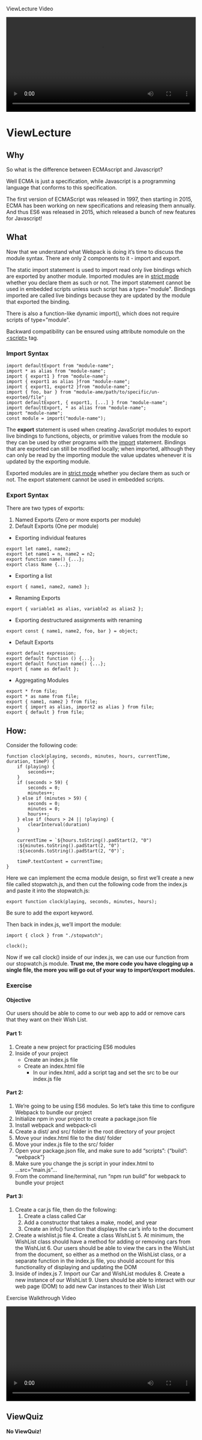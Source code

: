 ViewLecture Video

<video width="100%" height="auto" controls>
  <source src="https://vimeo.com/truecodersio/review/510436355/800fa41344" type="video/mp4" />
</video>

# ViewLecture

## Why

So what is the difference between ECMAscript and Javascript?

Well ECMA is just a specification, while Javascript is a programming language that conforms to this specification.

The first version of ECMAScript was released in 1997, then starting in 2015, ECMA has been working on new specifications and releasing them annually. And thus ES6 was released in 2015, which released a bunch of new features for Javascript!

## What

Now that we understand what Webpack is doing it’s time to discuss the module syntax. There are only 2 components to it - import and export.

The static import statement is used to import read only live bindings which are exported by another module. Imported modules are in [strict mode](https://developer.mozilla.org/en-US/docs/Web/JavaScript/Reference/Strict_mode) whether you declare them as such or not. The import statement cannot be used in embedded scripts unless such script has a type="module". Bindings imported are called live bindings because they are updated by the module that exported the binding.

There is also a function-like dynamic import(), which does not require scripts of type="module".

Backward compatibility can be ensured using attribute nomodule on the [&lt;script>](https://developer.mozilla.org/en-US/docs/Web/HTML/Element/script) tag.

### Import Syntax

```
import defaultExport from "module-name";
import * as alias from "module-name";
import { export1 } from "module-name";
import { export1 as alias }from "module-name";
import { export1, export2 }from "module-name";
import { foo, bar } from "module-ame/path/to/specific/un-exported/file";
import defaultExport, { export1, [...] } from "module-name";
import defaultExport, * as alias from "module-name";
import "module-name";
const module = import("module-name");
```

The **export** statement is used when creating JavaScript modules to export live bindings to functions, objects, or primitive values from the module so they can be used by other programs with the [import](https://developer.mozilla.org/en-US/docs/Web/JavaScript/Reference/Statements/import) statement. Bindings that are exported can still be modified locally; when imported, although they can only be read by the importing module the value updates whenever it is updated by the exporting module.

Exported modules are in [strict mode](https://developer.mozilla.org/en-US/docs/Web/JavaScript/Reference/Strict_mode) whether you declare them as such or not. The export statement cannot be used in embedded scripts.

### Export Syntax

There are two types of exports:

1. Named Exports (Zero or more exports per module)
2. Default Exports (One per module)

- Exporting individual features

```
export let name1, name2;
export let name1 = n, name2 = n2;
export function name() {...};
export class Name {...};
```

- Exporting a list

```
export { name1, name2, name3 };
```

- Renaming Exports

```
export { variable1 as alias, variable2 as alias2 };
```

- Exporting destructured assignments with renaming

```
export const { name1, name2, foo, bar } = object;
```

- Default Exports

```
export default expression;
export default function () {...};
export default function name() {...};
export { name as default };
```

- Aggregating Modules

```
export * from file;
export * as name from file;
export { name1, name2 } from file;
export { import as alias, import2 as alias } from file;
export { default } from file;
```

## How:

Consider the following code:

```
function clock(playing, seconds, minutes, hours, currentTime, duration, timeP) {
    if (playing) {
        seconds++;
    }
    if (seconds > 59) {
        seconds = 0;
        minutes++;
    } else if (minutes > 59) {
        seconds = 0;
        minutes = 0;
        hours++;
    } else if (hours > 24 || !playing) {
        clearInterval(duration)
    }

    currentTime = `${hours.toString().padStart(2, "0")
    :${minutes.toString().padStart(2, "0")
    :${seconds.toString().padStart(2, "0")`;

    timeP.textContent = currentTime;
}
```

Here we can implement the ecma module design, so first we’ll create a new file called stopwatch.js, and then cut the following code from the index.js and paste it into the stopwatch.js:

```
export function clock(playing, seconds, minutes, hours);
```

Be sure to add the export keyword.

Then back in index.js, we’ll import the module:

```
import { clock } from "./stopwatch";

clock();
```

Now if we call clock() inside of our index.js, we can use our function from our stopwatch.js module. **Trust me, the more code you have clogging up a single file, the more you will go out of your way to import/export modules.**

### Exercise

#### Objective

Our users should be able to come to our web app to add or remove cars that they want on their Wish List.

#### Part 1:

1. Create a new project for practicing ES6 modules
2. Inside of your project
   - Create an index.js file
   - Create an index.html file
     - In our index.html, add a script tag and set the src to be our index.js file

#### Part 2:

1. We’re going to be using ES6 modules. So let’s take this time to configure Webpack to bundle our project
2. Initialize npm in your project to create a package.json file
3. Install webpack and webpack-cli
4. Create a dist/ and src/ folder in the root directory of your project
5. Move your index.html file to the dist/ folder
6. Move your index.js file to the src/ folder
7. Open your package.json file, and make sure to add “scripts”: {“build”: “webpack”}
8. Make sure you change the js script in your index.html to ...src=”main.js”...
9. From the command line/terminal, run “npm run build” for webpack to bundle your project

#### Part 3:

1. Create a car.js file, then do the following:
   1. Create a class called Car
   2. Add a constructor that takes a make, model, and year
   3. Create an info() function that displays the car’s info to the document
2. Create a wishlist.js file 4. Create a class WishList 5. At minimum, the WishList class should have a method for adding or removing cars from the WishList 6. Our users should be able to view the cars in the WishList from the document, so either as a method on the WishList class, or a separate function in the index.js file, you should account for this functionality of displaying and updating the DOM
3. Inside of index.js 7. Import our Car and WishList modules 8. Create a new instance of our WishList 9. Users should be able to interact with our web page (DOM) to add new Car instances to their Wish List

Exercise Walkthrough Video

<video width="100%" height="auto" controls>
  <source src="https://vimeo.com/510880938/f76156aae2" type="video/mp4" />
</video>

## ViewQuiz

**No ViewQuiz!**
